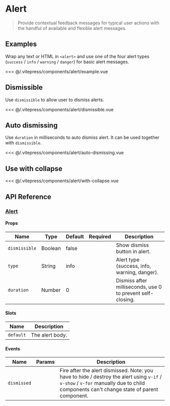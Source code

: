# Alert

> Provide contextual feedback messages for typical user actions with the handful of available and flexible alert messages.

## Examples

Wrap any text or HTML in `<alert>` and use one of the four alert types (`success` / `info` / `warning` / `danger`) for basic alert messages.

<DemoWrapper><alert-example/></DemoWrapper>

<<< @/.vitepress/components/alert/example.vue

## Dismissible

Use `dismissible` to allow user to dismiss alerts.

<DemoWrapper><alert-dismissible/></DemoWrapper>

<<< @/.vitepress/components/alert/dismissible.vue

## Auto dismissing

Use `duration` in milliseconds to auto dismiss alert. It can be used together with `dismissible`.

<DemoWrapper><alert-auto-dismissing/></DemoWrapper>

<<< @/.vitepress/components/alert/auto-dismissing.vue

## Use with collapse

<DemoWrapper><alert-with-collapse/></DemoWrapper>

<<< @/.vitepress/components/alert/with-collapse.vue

## API Reference

### [Alert](https://github.com/uiv-lib/uiv/blob/1.x/src/components/alert/Alert.vue)

#### Props

| Name          | Type    | Default | Required | Description                                                |
|---------------|---------|---------|----------|------------------------------------------------------------|
| `dismissible` | Boolean | false   |          | Show dismiss button in alert.                              |
| `type`        | String  | info    |          | Alert type (success, info, warning, danger).               |
| `duration`    | Number  | 0       |          | Dismiss after milliseconds, use 0 to prevent self-closing. |

#### Slots

| Name      | Description     |
|-----------|-----------------|
| `default` | The alert body. |

#### Events

| Name        | Params | Description                                                                                                                                                                           |
|-------------|--------|---------------------------------------------------------------------------------------------------------------------------------------------------------------------------------------|
| `dismissed` |        | Fire after the alert dismissed. Note: you have to hide / destroy the alert using `v-if` / `v-show` / `v-for` manually due to child components can't change state of parent component. |
